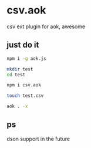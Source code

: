 # csv.aok
csv ext plugin for aok, awesome

## just do it

```bash
npm i -g aok.js

mkdir test
cd test

npm i csv.aok

touch test.csv

aok . -x

```

## ps
dson support in the future